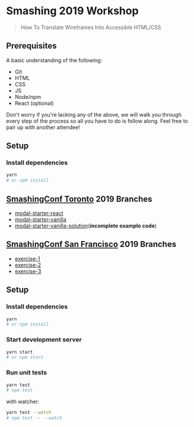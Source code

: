 # Smashing 2019 Workshop

> How To Translate Wireframes Into Accessible HTML/CSS

## Prerequisites

A basic understanding of the following:

- Git
- HTML
- CSS
- JS
- Node/npm
- React (optional)

Don't worry if you're lacking any of the above, we will walk you through every step of the process so all you have to do is follow along. Feel free to pair up with another attendee!

## Setup

### Install dependencies

```sh
yarn
# or npm install
```

## [SmashingConf Toronto](https://smashingconf.com/toronto-2019/workshops) 2019 Branches

- [modal-starter-react](https://github.com/dequelabs/smashing-workshop/tree/modal-starter-react)
- [modal-starter-vanilla](https://github.com/dequelabs/smashing-workshop/tree/modal-starter-vanilla)
- [modal-starter-vanilla-solution](https://github.com/dequelabs/smashing-workshop/tree/modal-starter-vanilla-solution)(**incomplete example code**)

## [SmashingConf San Francisco](https://smashingconf.com/sf-2019/workshops/deque) 2019 Branches

- [exercise-1](https://github.com/dequelabs/smashing-workshop/tree/exercise-1)
- [exercise-2](https://github.com/dequelabs/smashing-workshop/tree/exercise-2)
- [exercise-3](https://github.com/dequelabs/smashing-workshop/tree/exercise-3)

## Setup

### Install dependencies

```sh
yarn
# or npm install
```

### Start development server

```sh
yarn start
# or npm start
```

### Run unit tests

```sh
yarn test
# npm test
```

with watcher:

```sh
yarn test --watch
# npm test -- --watch
```
